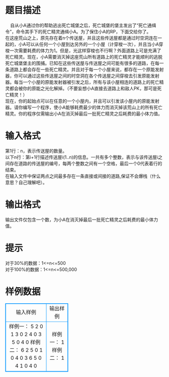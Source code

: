 # 

 
 # 题目描述 
&nbsp;&nbsp;&nbsp;&nbsp;自从小A通过你的帮助逃出死亡城堡之后，死亡城堡的堡主发出了“死亡通缉令”，命令其手下的死亡精灵通缉小A。为了保住小A的RP，下面交给你了。<BR>在这座荒山之上，原先存在着n个传送屋，并且这些传送屋都是通过时空洞连在一起的，小A可以从任何一个小屋到达另外的一个小屋（计穿梭一次），并且当小A穿梭一次需要耗费的体力为1。但是，光这样穿梭也不行啊？外面道路上可是充满了死亡精灵。现在，小A需要消灭掉这座荒山所有道路上的死亡精灵才能顺利的逃脱死亡城堡堡主的围捕。已知在这些传送屋与传送屋之间可能有很多的道路，在每一条道路上都会存在一些死亡精灵。并且对于每一个小屋来说，都存在一个原能发射器，你可以通过这些传送屋之间的时空洞在各个传送屋之间穿梭去引发原能发射器。每当一个小屋的原能发射器被引发之后，所有与该小屋相连的道路上的死亡精灵都会被你的原能之光化解掉。（不要妄想小A直接去道路上和敌人PK，那可是死亡精灵！）<BR>现在，你的起始点可以在任意的一个小屋内，并且可以引发该小屋内的原能发射器。请你编写一个程序，使小A能够耗费最少的体力而消灭掉该荒山上的所有死亡精灵。你的程序仅需输出小A在消灭掉最后一批死亡精灵之后耗费的最小体力值。<BR> 

 
 # 输入格式 
第1行：n，表示传送屋的数量。<BR>以下n行：第i+1行描述传送屋i(1..n)的信息。一共有多个整数，表示与该传送屋i之间存在道路的传送屋的编号，每两个整数之间有一个空格，最后一个0代表着行的结束。<BR>在输入文件中保证两点之间最多存在一条直接或间接的道路,保证不会爆栈（什么意思？自己理解吧）。<BR> 

 
 # 输出格式 
输出文件仅包含一个数，为小A在消灭掉最后一批死亡精灵之后耗费的最小体力值。 

 
 # 提示 
对于30%的数据：1&lt;=n&lt;=500<BR>对于100%的数据：1&lt;=n&lt;=500,000<BR> 
# 样例数据
<style>
        table,table tr th, table tr td { border:1px solid #0094ff; }
        table { width: 200px; min-height: 25px; line-height: 25px; text-align: center; border-collapse: collapse;}   
    </style>
<table>
	<tr>
		<td>输入样例</td>
		<td>输出样例</td>
	</tr>
<tr><td>样例一：
5
2 0
1 3 0
2 4 0
3 5 0
4 0
样例二：
6
2 5 0
1 0
4 0
3 6 5 0
4 1 0
4 0
</td><td>样例一：
1
样例二：
1</td></tr></table>
